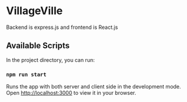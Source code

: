 # VillageVille

Backend is express.js and frontend is React.js

## Available Scripts

In the project directory, you can run:

### `npm run start`

Runs the app with both server and client side in the development mode.\
Open [http://localhost:3000](http://localhost:3000) to view it in your browser.

